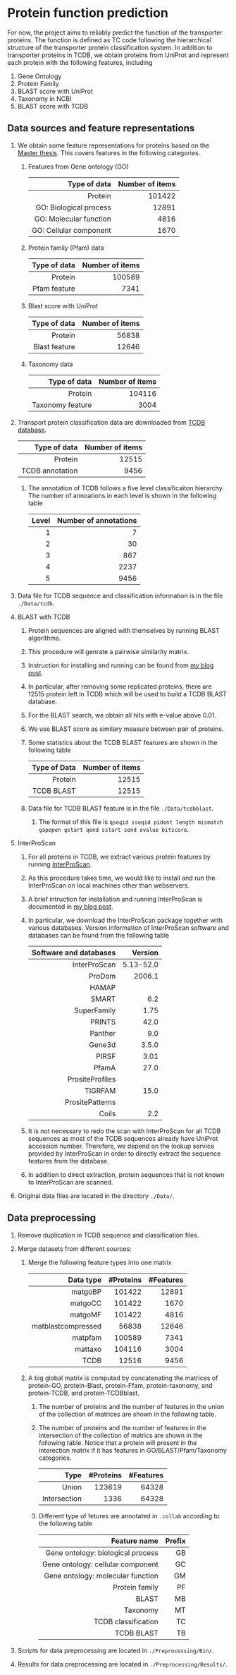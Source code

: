 

# Protein function prediction

For now, the project aims to reliably predict the function of the transporter proteins. The function is defined as TC code following the hierarchical structure of the transporter protein classification system. In addition to transporter proteins in TCDB, we obtain proteins from UniProt and represent each protein with the following features, including
   1. Gene Ontology
   2. Protein Family
   3. BLAST score with UniProt
   4. Taxonomy in NCBI
   5. BLAST score with TCDB

## Data sources and feature representations 

1. We obtain some feature representations for proteins based on the [Master thesis](). This covers features in the following categories. 

   1. Features from Gene ontology (GO)

      |Type of data|Number of items|
      |---:|---:|
      |Protein|101422|
      |GO: Biological process|12891|
      |GO: Molecular function|4816|
      |GO: Cellular component|1670|

   2. Protein family (Pfam) data

      |Type of data|Number of items|
      |---:|---:|
      |Protein|100589|
      |Pfam feature| 7341|

   3. Blast score with UniProt

      |Type of data|Number of items|
      |---:|---:|
      |Protein|56838|
      |Blast feature|12646|

   4. Taxonomy data

      |Type of data|Number of items|
      |---:|---:|
      |Protein|104116|
      |Taxonomy feature|3004|

1. Transport protein classification data are downloaded from [TCDB database](http://www.tcdb.org/public/). 

   |Type of data|Number of items|
   |---:|---:|
   |Protein|12515|
   |TCDB annotation|9456|

   1. The annotation of TCDB follows a five level classificaiton hierarchy. The number of annoations in each level is shown in the following table

      |Level|Number of annotations|
      |---:|---:|
      |1|7| 
      |2|30| 
      |3|867| 
      |4|2237| 
      |5|9456| 

  1. Data file for TCDB sequence and classification information is in the file `./Data/tcdb`.


1. BLAST with TCDB

   1. Protein sequences are aligned with themselves by running BLAST algorithms.
   1. This procedure will genrate a pairwise similarity matrix.
   1. Instruction for installing and running can be found from [my blog post](http://hongyusu.github.io/lessons/2015/06/16/ncbi-blast-installation-and-running-in-parallel/). 
   1. In particular, after removing some replicated proteins, there are 12515 protein left in TCDB which will be used to build a TCDB BLAST database.
   1. For the BLAST search, we obtain all hits with e-value above 0.01. 
   1. We use BLAST score as similary measure between pair of proteins.
   1. Some statistics about the TCDB BLAST features are shown in the following table

      |Type of Data|Number of items|
      |---:|---:|
      |Protein|12515|
      |TCDB BLAST|12515|

   1. Data file for TCDB BLAST feature is in the file `./Data/tcdbblast`.
      1. The format of this file is `qseqid sseqid pident length mismatch gapopen qstart qend sstart send evalue bitscore`.

1. InterProScan

   1. For all proteins in TCDB, we extract various protein features by running [InterProScan](https://code.google.com/p/interproscan/).
   1. As this procedure takes time, we would like to install and run the InterProScan on local machines other than webservers.
   1. A brief intruction for installation and running InterProScan is documented in [my blog post](http://hongyusu.github.io/lessons/2015/06/17/extract-protein-features-via-interproscan/).
   1. In particular, we download the InterProScan package together with various databases. Version information of InterProScan software and databases can be found from the following table

      |Software and databases|Version|
      |---:|---:|
      |InterProScan|5.13-52.0|
      |ProDom|2006.1|
      |HAMAP||
      |SMART|6.2|
      |SuperFamily|1.75|
      |PRINTS|42.0|
      |Panther|9.0|
      |Gene3d|3.5.0|
      |PIRSF|3.01|
      |PfamA|27.0|
      |PrositeProfiles|
      |TIGRFAM|15.0|
      |PrositePatterns|
      |Coils|2.2|

   1. It is not necessary to redo the scan with InterProScan for all TCDB sequences as most of the TCDB sequences already have UniProt accession number. Therefore, we depend on the lookup service provided by InterProScan in order to directly extract the sequence features from the database.
   1. In addition to direct extraction, protein sequences that is not known to InterProScan are scanned.

1. Original data files are located in the directory `./Data/`.

## Data preprocessing

1. Remove duplication in TCDB sequence and classification files.

1. Merge datasets from different sources:

   1. Merge the following feature types into one matrix

      |Data type|#Proteins|#Features|
      |----:|----:|----:|
      |matgoBP|101422|12891|
      |matgoCC|101422|1670|
      |matgoMF|101422|4816|
      |matblastcompressed|56838|12646|
      |matpfam|100589|7341|
      |mattaxo|104116|3004|
      |TCDB|12516|9456|

   2. A big global matrix is computed by concatenating the matrices of protein-GO, protein-Blast, protein-Ffam, protein-taxonomy, and protein-TCDB, and protein-TCDBblast.

      1. The number of proteins and the number of features in the union of the collection of matrices are shown in the following table.

      2. The number of proteins and the number of features in the intersection of the collection of matrics are shown in the following table. Notice that a protein will present in the interection matrix if it has features in GO/BLAST/Pfam/Taxonomy categories. 

         |Type|#Proteins|#Features|
         |----:|----:|----:|
         |Union|123619|64328|
         |Intersection|1336|64328|

      3. Different type of fetures are annotated in `.collab` according to the following table

         |Feature name|Prefix|
         |---:|---:|
         |Gene ontology: biological process|GB|
         |Gene ontology: cellular component|GC|
         |Gene ontology: molecular function|GM|
         |Protein family|PF|
         |BLAST|MB|
         |Taxonomy|MT|
         |TCDB classification|TC|
         |TCDB BLAST|TB|

1. Scripts for data preprocessing are located in `./Preprocessing/Bin/`. 
1. Results for data preprocessing are located in `./Preprocessing/Results/`. 

##
